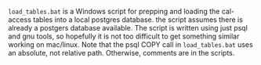 `load_tables.bat` is a Windows script for prepping and loading the cal-access tables into a local postgres database. the script assumes there is already a postgers database available. The script is written using just psql and gnu tools, so hopefully it is not too difficult to get something similar working on mac/linux. Note that the psql COPY call in `load_tables.bat` uses an absolute, not relative path. Otherwise, comments are in the scripts. 